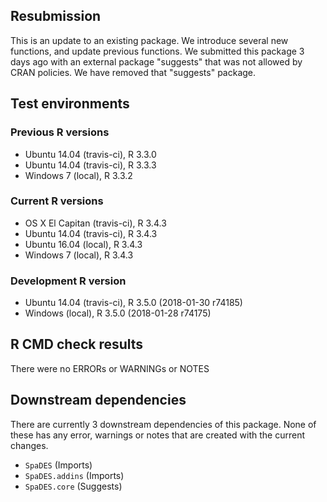 ## Resubmission

This is an update to an existing package. We introduce several new functions, and update previous functions. We submitted this package 3 days ago with an external package "suggests" that was not allowed by CRAN policies. We have removed that "suggests" package.


## Test environments

### Previous R versions
* Ubuntu 14.04        (travis-ci), R 3.3.0
* Ubuntu 14.04        (travis-ci), R 3.3.3
* Windows 7               (local), R 3.3.2

### Current R versions
* OS X El Capitan  (travis-ci), R 3.4.3
* Ubuntu 14.04     (travis-ci), R 3.4.3
* Ubuntu 16.04         (local), R 3.4.3
* Windows 7            (local), R 3.4.3

### Development R version
* Ubuntu 14.04        (travis-ci), R 3.5.0 (2018-01-30 r74185)
* Windows                 (local), R 3.5.0 (2018-01-28 r74175) 

## R CMD check results

There were no ERRORs or WARNINGs or NOTES


## Downstream dependencies

There are currently 3 downstream dependencies of this package. None of these has any error, warnings or notes that are created with the current changes.

- `SpaDES` (Imports)
- `SpaDES.addins` (Imports)
- `SpaDES.core` (Suggests)
